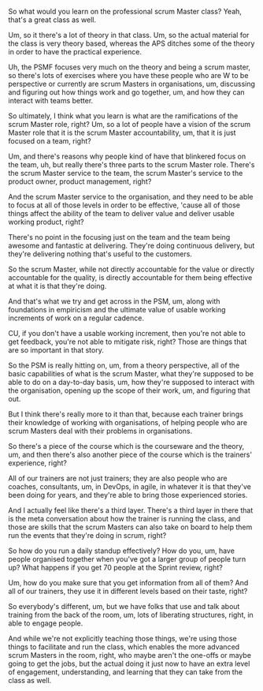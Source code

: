 So what would you learn on the professional scrum Master class? Yeah, that's a great class as well. 

Um, so it there's a lot of theory in that class. Um, so the actual material for the class is very theory based, whereas the APS ditches some of the theory in order to have the practical experience. 

Uh, the PSMF focuses very much on the theory and being a scrum master, so there's lots of exercises where you have these people who are W to be perspective or currently are scrum Masters in organisations, um, discussing and figuring out how things work and go together, um, and how they can interact with teams better. 

So ultimately, I think what you learn is what are the ramifications of the scrum Master role, right? Um, so a lot of people have a vision of the scrum Master role that it is the scrum Master accountability, um, that it is just focused on a team, right? 

Um, and there's reasons why people kind of have that blinkered focus on the team, uh, but really there's three parts to the scrum Master role. There's the scrum Master service to the team, the scrum Master's service to the product owner, product management, right? 

And the scrum Master service to the organisation, and they need to be able to focus at all of those levels in order to be effective, 'cause all of those things affect the ability of the team to deliver value and deliver usable working product, right? 

There's no point in the focusing just on the team and the team being awesome and fantastic at delivering. They're doing continuous delivery, but they're delivering nothing that's useful to the customers. 

So the scrum Master, while not directly accountable for the value or directly accountable for the quality, is directly accountable for them being effective at what it is that they're doing. 

And that's what we try and get across in the PSM, um, along with foundations in empiricism and the ultimate value of usable working increments of work on a regular cadence. 

CU, if you don't have a usable working increment, then you're not able to get feedback, you're not able to mitigate risk, right? Those are things that are so important in that story. 

So the PSM is really hitting on, um, from a theory perspective, all of the basic capabilities of what is the scrum Master, what they're supposed to be able to do on a day-to-day basis, um, how they're supposed to interact with the organisation, opening up the scope of their work, um, and figuring that out. 

But I think there's really more to it than that, because each trainer brings their knowledge of working with organisations, of helping people who are scrum Masters deal with their problems in organisations. 

So there's a piece of the course which is the courseware and the theory, um, and then there's also another piece of the course which is the trainers' experience, right? 

All of our trainers are not just trainers; they are also people who are coaches, consultants, um, in DevOps, in agile, in whatever it is that they've been doing for years, and they're able to bring those experienced stories. 

And I actually feel like there's a third layer. There's a third layer in there that is the meta conversation about how the trainer is running the class, and those are skills that the scrum Masters can also take on board to help them run the events that they're doing in scrum, right? 

So how do you run a daily standup effectively? How do you, um, have people organised together when you've got a larger group of people turn up? What happens if you get 70 people at the Sprint review, right? 

Um, how do you make sure that you get information from all of them? And all of our trainers, they use it in different levels based on their taste, right? 

So everybody's different, um, but we have folks that use and talk about training from the back of the room, um, lots of liberating structures, right, in able to engage people. 

And while we're not explicitly teaching those things, we're using those things to facilitate and run the class, which enables the more advanced scrum Masters in the room, right, who maybe aren't the one-offs or maybe going to get the jobs, but the actual doing it just now to have an extra level of engagement, understanding, and learning that they can take from the class as well.